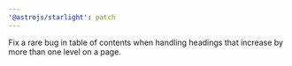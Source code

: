 ```yaml
---
'@astrojs/starlight': patch
---
```


Fix a rare bug in table of contents when handling headings that increase by more than one level on a page.
